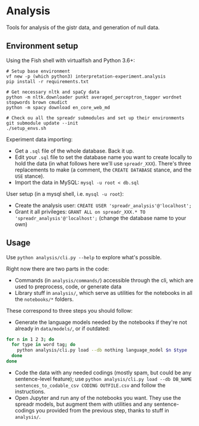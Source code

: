 Analysis
========

Tools for analysis of the gistr data, and generation of null data.

Environment setup
-----------------

Using the Fish shell with virtualfish and Python 3.6+:

```
# Setup base environment
vf new -p (which python3) interpretation-experiment.analysis
pip install -r requirements.txt

# Get necessary nltk and spaCy data
python -m nltk.downloader punkt averaged_perceptron_tagger wordnet stopwords brown cmudict
python -m spacy download en_core_web_md

# Check ou all the spreadr submodules and set up their environments
git submodule update --init
./setup_envs.sh
```

Experiment data importing:

* Get a `.sql` file of the whole database. Back it up.
* Edit your `.sql` file to set the database name you want to create locally to hold the data (in what follows here we'll use `spreadr_XXX`). There's three replacements to make (a comment, the `CREATE DATABASE` stance, and the `USE` stance).
* Import the data in MySQL: `mysql -u root < db.sql`

User setup (in a mysql shell, i.e. `mysql -u root`):

* Create the analysis user: `CREATE USER 'spreadr_analysis'@'localhost';`
* Grant it all privileges: `GRANT ALL on spreadr_XXX.* TO 'spreadr_analysis'@'localhost';` (change the database name to your own)

Usage
-----

Use `python analysis/cli.py --help` to explore what's possible.

Right now there are two parts in the code:

* Commands (in `analysis/commands/`) accessible through the cli, which are used to preprocess, code, or generate data
* Library stuff in `analysis/`, which serve as utilities for the notebooks in all the `notebooks/*` folders.

These correspond to three steps you should follow:

* Generate the language models needed by the notebooks if they're not already in `data/models/`, or if outdated:

```bash
for n in 1 2 3; do
  for type in word tag; do
    python analysis/cli.py load --db nothing language_model $n $type
  done
done
```

* Code the data with any needed codings (mostly spam, but could be any sentence-level feature); use `python analysis/cli.py load --db DB_NAME sentences_to_codable_csv CODING OUTFILE.csv` and follow the instructions.
* Open Jupyter and run any of the notebooks you want. They use the spreadr models, but augment them with utilities and any sentence-codings you provided from the previous step, thanks to stuff in `analysis/`.
